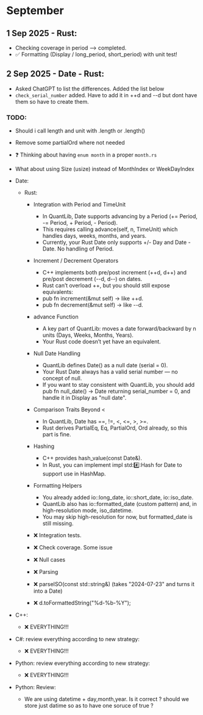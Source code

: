 # September

## 1 Sep 2025 - Rust:

- Checking coverage in period --> completed.
- ✅ Formatting (Display / long_period, short_period) with unit test!

## 2 Sep 2025 - Date - Rust:

- Asked ChatGPT to list the differences. Added the list below
- `check_serial_number` added. Have to add it in ++d and --d but dont have them so have to create them.

### TODO:

- Should i call length and unit with .length or .length()
- Remove some partialOrd where not needed
- ❓ Thinking about having `enum month` in a proper `month.rs`
- What about using Size (usize) instead of MonthIndex or WeekDayIndex
- Date:

  - Rust:

    - Integration with Period and TimeUnit
      - In QuantLib, Date supports advancing by a Period (+= Period, -= Period, + Period, - Period).
      - This requires calling advance(self, n, TimeUnit) which handles days, weeks, months, and years.
      - Currently, your Rust Date only supports +/- Day and Date - Date. No handling of Period.
    - Increment / Decrement Operators
      - C++ implements both pre/post increment (++d, d++) and pre/post decrement (--d, d--) on dates.
      - Rust can’t overload ++, but you should still expose equivalents:
      - pub fn increment(&mut self) → like ++d.
      - pub fn decrement(&mut self) → like --d.
    - advance Function

      - A key part of QuantLib: moves a date forward/backward by n units (Days, Weeks, Months, Years).
      - Your Rust code doesn’t yet have an equivalent.

    - Null Date Handling
      - QuantLib defines Date() as a null date (serial = 0).
      - Your Rust Date always has a valid serial number — no concept of null.
      - If you want to stay consistent with QuantLib, you should add pub fn null_date() -> Date returning serial_number = 0, and handle it in Display as "null date".
    - Comparison Traits Beyond <
      - In QuantLib, Date has ==, !=, <, <=, >, >=.
      - Rust derives PartialEq, Eq, PartialOrd, Ord already, so this part is fine.
    - Hashing
      - C++ provides hash_value(const Date&).
      - In Rust, you can implement impl std::hash::Hash for Date to support use in HashMap.
    - Formatting Helpers

      - You already added io::long_date, io::short_date, io::iso_date.
      - QuantLib also has io::formatted_date (custom pattern) and, in high-resolution mode, iso_datetime.
      - You may skip high-resolution for now, but formatted_date is still missing.

    - ❌ Integration tests.
    - ❌ Check coverage. Some issue
    - ❌ Null cases
    - ❌ Parsing
    - ❌ parseISO(const std::string&) (takes "2024-07-23" and turns it into a Date)
    - ❌ d.toFormattedString("%d-%b-%Y");

- C++:

  - ❌ EVERYTHING!!!

- C#: review everything according to new strategy:

  - ❌ EVERYTHING!!!

- Python: review everything according to new strategy:

  - ❌ EVERYTHING!!!

- Python: Review:
  - We are using datetime + day,month,year. Is it correct ? should we store just datime so as to have one soruce of true ?
